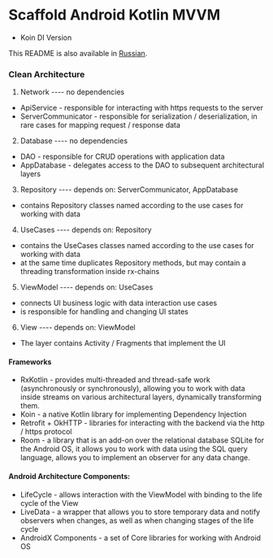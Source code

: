 # Scaffold Android Kotlin MVVM
- Koin DI Version

This README is also available in <a href="https://git.obscura.llc/scaffold/android-kotlin-mvvm-koin/-/blob/master/README_RU.md">Russian</a>.

### Clean Architecture

1) Network ---- no dependencies
- ApiService - responsible for interacting with https requests to the server
- ServerCommunicator - responsible for serialization / deserialization, in rare cases for mapping request / response data

2) Database ---- no dependencies
- DAO - responsible for CRUD operations with application data
- AppDatabase - delegates access to the DAO to subsequent architectural layers

3) Repository ---- depends on: ServerCommunicator, AppDatabase
- contains Repository classes named according to the use cases for working with data

4) UseCases ---- depends on: Repository
- contains the UseCases classes named according to the use cases for working with data
- at the same time duplicates Repository methods, but may contain a threading transformation inside rx-chains

5) ViewModel ---- depends on: UseCases
- connects UI business logic with data interaction use cases
- is responsible for handling and changing UI states

6) View ---- depends on: ViewModel
- The layer contains Activity / Fragments that implement the UI


#### Frameworks
- RxKotlin - provides multi-threaded and thread-safe work (asynchronously or synchronously), allowing you to work with data inside streams on various architectural layers, dynamically transforming them.
- Koin - a native Kotlin library for implementing Dependency Injection
- Retrofit + OkHTTP - libraries for interacting with the backend via the http / https protocol
- Room - a library that is an add-on over the relational database SQLite for the Android OS, it allows you to work with data using the SQL query language, allows you to implement an observer for any data change.

#### Android Architecture Components:
- LifeCycle - allows interaction with the ViewModel with binding to the life cycle of the View
- LiveData - a wrapper that allows you to store temporary data and notify observers when changes, as well as when changing stages of the life cycle
- AndroidX Components - a set of Core libraries for working with Android OS
